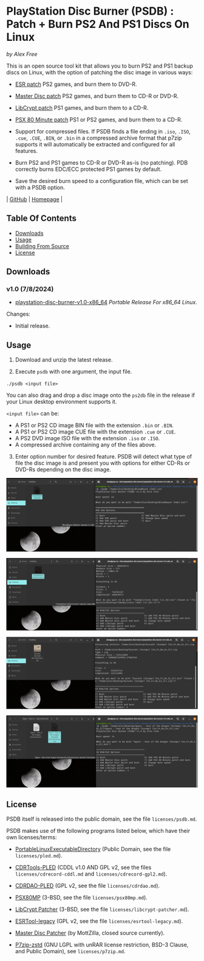 # PlayStation Disc Burner (PSDB) : Patch + Burn PS2 And PS1 Discs On Linux

_by Alex Free_

This is an open source tool kit that allows you to burn PS2 and PS1 backup discs on Linux, with the option of patching the disc image in various ways:

*   [ESR patch](esr.md) PS2 games, and burn them to DVD-R.

*   [Master Disc patch](master-disc.md) PS2 games, and burn them to CD-R or DVD-R.

*   [LibCrypt patch](libcrypt.md) PS1 games, and burn them to a CD-R.

*   [PSX 80 Minute patch](psx80mp.md) PS1 or PS2 games, and burn them to a CD-R.

*   Support for compressed files. If PSDB finds a file ending in `.iso`, `.ISO`, `.cue`, `.CUE`, `.BIN`, or `.bin` in a compressed archive format that p7zip supports it will automatically be extracted and configured for all features.

*   Burn PS2 and PS1 games to CD-R or DVD-R as-is (no patching). PDB correctly burns EDC/ECC protected PS1 games by default.

*   Save the desired burn speed to a configuration file, which can be set with a PSDB option.

| [GitHub](https://github.com/alex-free/playstation-disc-burner) | [Homepage](https://alex-free.github.io/psdb) |

## Table Of Contents

*   [Downloads](#downloads)
*   [Usage](#usage)
*   [Building From Source](build.md)
*   [License](#license)

## Downloads

### v1.0 (7/8/2024)

*   [playstation-disc-burner-v1.0-x86\_64](https://github.com/alex-free/playstation-disc-burner/releases/download/v1.0/playstation-disc-burner-v1.0-x86_64.zip) _Portable Release For x86\_64 Linux_.

Changes:

*   Initial release.

## Usage

1) Download and unzip the latest release.

2) Execute `psdb` with one argument, the input file.

`./psdb <input file>`

You can also drag and drop a disc image onto the `ps2db` file in the release if your Linux desktop environment supports it.

`<input file>` can be:

*   A PS1 or PS2 CD image BIN file with the extension `.bin` or `.BIN`.
*   A PS1 or PS2 CD image CUE file with the extension `.cue` or `.CUE`.
*   A PS2 DVD image ISO file with the extension `.iso` or `.ISO`.
*   A compressed archive containing any of the files above.

3) Enter option number for desired feature. PSDB will detect what type of file the disc image is and present you with options for either CD-Rs or DVD-Rs depending on the disc image.


![bloodrayne-2](images/bloodrayne-2.png)

![ts-2](images/ts-2.png)

![ki-2](images/ki-3.png)

![spyro-2](images/spyro-3.png)


## License

PSDB itself is released into the public domain, see the file `licenses/psdb.md`.

PSDB makes use of the following programs listed below, which have their own licenses/terms:

*   [PortableLinuxExecutableDirectory](https://alex-free.github.io/pled) (Public Domain, see the file `licenses/pled.md`).

*   [CDRTools-PLED](https://github.com/alex-free/cdrtools-pled) (CDDL v1.0 AND GPL v2, see the files `licenses/cdrecord-cddl.md` and `licenses/cdrecord-gpl2.md`).

*   [CDRDAO-PLED](https://github.com/alex-free/cdrdao-pled) (GPL v2, see the file `licenses/cdrdao.md`).

*   [PSX80MP](https://github.com/alex-free/psx80mo) (3-BSD, see the file `licenses/psx80mp.md`).

*   [LibCrypt Patcher](https://github.com/alex-free/psx80mo) (3-BSD, see the file `licenses/libcrypt-patcher.md`).

*   [ESRTool-legacy](https://github.com/ali-raheem/esrtool-legacy) (GPL v2, see the file `licenses/esrtool-legacy.md`).

*   [Master Disc Patcher](https://github.com/alex-free/cdrdao-pled) (by MottZilla, closed source currently).

*   [P7zip-zstd](https://github.com/p7zip-project/p7zip) (GNU LGPL with unRAR license restriction, BSD-3 Clause, and Public Domain), see `licenses/p7zip.md`.